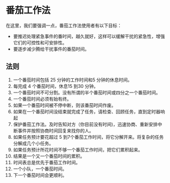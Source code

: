 # 番茄工作法

在这里，我们要强调一点，番茄工作法使用者有以下目标：

* 要推迟处理紧急事件的番时间，越久就好，这样可以缓解干扰的紧急性，增强它们的可控性和可安排性。
* 要逐步减少腾给干扰事件的番茄时间。

## 法则

1. 一个番茄时间包括 25 分钟的工作时间和5 分钟的休息时间。
2. 每完成 4 个番茄时间，休息15 到30 分钟。
3. 一个番茄时间不可分割。没有所谓的半个番茄时间或四分之一个番茄时间。
4. 一个番茄时间必须有始有终。
5. 如果一个番茄时间被不停中断，则该番茄时间作废。
6. 如果在一个番茄时间没结束就完成了任务，请检查、回顾任务，直到定时器响起
7. 保护番茄工作法。及时告知对方（你目前没有时间)，迅速协商、重新安排中断事件并按照协商时间回复来找你的人。
8. 如果任务预计要花超过 5 到7个番茄工作时间，将它分解开来。将复杂的任务分解成几个小任务。
9. 如果任务预计所花时间不够一个番茄工作时间，把它们累积起来。
10. 结果是一个又一个番茄时间的累积。
11. 时间表总是优先于番茄工作时间。
12. 一个小队，一个番茄时间。
13. 下一个番茄时间会更顺利。

